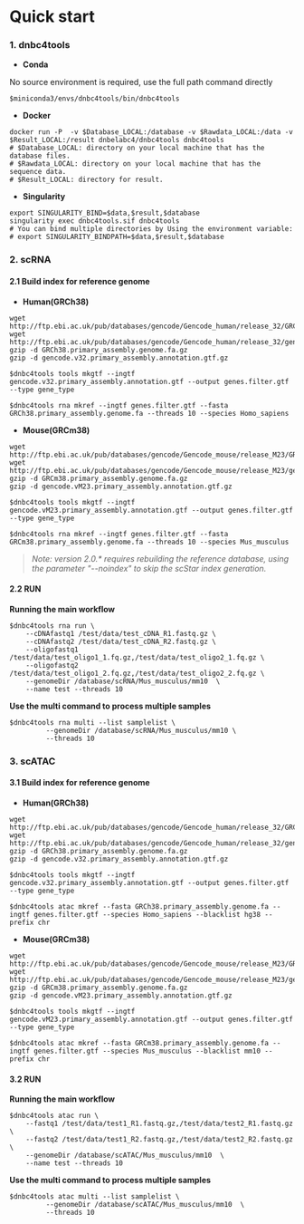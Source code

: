 # Quick start

### **1. dnbc4tools**

- **Conda**

No source environment is required, use the full path command directly

```shell
$miniconda3/envs/dnbc4tools/bin/dnbc4tools
```

- **Docker**

```shell
docker run -P  -v $Database_LOCAL:/database -v $Rawdata_LOCAL:/data -v $Result_LOCAL:/result dnbelabc4/dnbc4tools dnbc4tools
# $Database_LOCAL: directory on your local machine that has the database files. 
# $Rawdata_LOCAL: directory on your local machine that has the sequence data.
# $Result_LOCAL: directory for result.
```

- **Singularity**

```shell
export SINGULARITY_BIND=$data,$result,$database
singularity exec dnbc4tools.sif dnbc4tools
# You can bind multiple directories by Using the environment variable:
# export SINGULARITY_BINDPATH=$data,$result,$database
```



### **2. scRNA**

#### 2.1 Build index for reference genome

- **Human(GRCh38)**

```shell
wget http://ftp.ebi.ac.uk/pub/databases/gencode/Gencode_human/release_32/GRCh38.primary_assembly.genome.fa.gz
wget http://ftp.ebi.ac.uk/pub/databases/gencode/Gencode_human/release_32/gencode.v32.primary_assembly.annotation.gtf.gz
gzip -d GRCh38.primary_assembly.genome.fa.gz
gzip -d gencode.v32.primary_assembly.annotation.gtf.gz

$dnbc4tools tools mkgtf --ingtf gencode.v32.primary_assembly.annotation.gtf --output genes.filter.gtf --type gene_type
                        
$dnbc4tools rna mkref --ingtf genes.filter.gtf --fasta GRCh38.primary_assembly.genome.fa --threads 10 --species Homo_sapiens
```

- **Mouse(GRCm38)**

```shell
wget http://ftp.ebi.ac.uk/pub/databases/gencode/Gencode_mouse/release_M23/GRCm38.primary_assembly.genome.fa.gz
wget http://ftp.ebi.ac.uk/pub/databases/gencode/Gencode_mouse/release_M23/gencode.vM23.primary_assembly.annotation.gtf.gz
gzip -d GRCm38.primary_assembly.genome.fa.gz
gzip -d gencode.vM23.primary_assembly.annotation.gtf.gz

$dnbc4tools tools mkgtf --ingtf gencode.vM23.primary_assembly.annotation.gtf --output genes.filter.gtf --type gene_type
                        
$dnbc4tools rna mkref --ingtf genes.filter.gtf --fasta GRCm38.primary_assembly.genome.fa --threads 10 --species Mus_musculus
```

> *Note: version 2.0.\* requires rebuilding the reference database, using the parameter "--noindex" to skip the scStar index generation.*

#### 2.2 RUN

**Running the main workflow**

```shell
$dnbc4tools rna run \
	--cDNAfastq1 /test/data/test_cDNA_R1.fastq.gz \
	--cDNAfastq2 /test/data/test_cDNA_R2.fastq.gz \
	--oligofastq1 /test/data/test_oligo1_1.fq.gz,/test/data/test_oligo2_1.fq.gz \
	--oligofastq2 /test/data/test_oligo1_2.fq.gz,/test/data/test_oligo2_2.fq.gz \
	--genomeDir /database/scRNA/Mus_musculus/mm10  \
	--name test --threads 10
```

**Use the multi command to process multiple samples**

```shell
$dnbc4tools rna multi --list samplelist \
         --genomeDir /database/scRNA/Mus_musculus/mm10 \
         --threads 10
```



### 3. scATAC

#### 3.1 Build index for reference genome

- **Human(GRCh38)**

```shell
wget http://ftp.ebi.ac.uk/pub/databases/gencode/Gencode_human/release_32/GRCh38.primary_assembly.genome.fa.gz
wget http://ftp.ebi.ac.uk/pub/databases/gencode/Gencode_human/release_32/gencode.v32.primary_assembly.annotation.gtf.gz
gzip -d GRCh38.primary_assembly.genome.fa.gz
gzip -d gencode.v32.primary_assembly.annotation.gtf.gz

$dnbc4tools tools mkgtf --ingtf gencode.v32.primary_assembly.annotation.gtf --output genes.filter.gtf --type gene_type
                        
$dnbc4tools atac mkref --fasta GRCh38.primary_assembly.genome.fa --ingtf genes.filter.gtf --species Homo_sapiens --blacklist hg38 --prefix chr
```

- **Mouse(GRCm38)**

```shell
wget http://ftp.ebi.ac.uk/pub/databases/gencode/Gencode_mouse/release_M23/GRCm38.primary_assembly.genome.fa.gz
wget http://ftp.ebi.ac.uk/pub/databases/gencode/Gencode_mouse/release_M23/gencode.vM23.primary_assembly.annotation.gtf.gz
gzip -d GRCm38.primary_assembly.genome.fa.gz
gzip -d gencode.vM23.primary_assembly.annotation.gtf.gz

$dnbc4tools tools mkgtf --ingtf gencode.vM23.primary_assembly.annotation.gtf --output genes.filter.gtf --type gene_type
                        
$dnbc4tools atac mkref --fasta GRCm38.primary_assembly.genome.fa --ingtf genes.filter.gtf --species Mus_musculus --blacklist mm10 --prefix chr
```

#### 3.2 RUN

**Running the main workflow**

```shell
$dnbc4tools atac run \
	--fastq1 /test/data/test1_R1.fastq.gz,/test/data/test2_R1.fastq.gz \
	--fastq2 /test/data/test1_R2.fastq.gz,/test/data/test2_R2.fastq.gz \
	--genomeDir /database/scATAC/Mus_musculus/mm10  \
	--name test --threads 10
```

**Use the multi command to process multiple samples**

```shell
$dnbc4tools atac multi --list samplelist \
         --genomeDir /database/scATAC/Mus_musculus/mm10  \
         --threads 10
```

